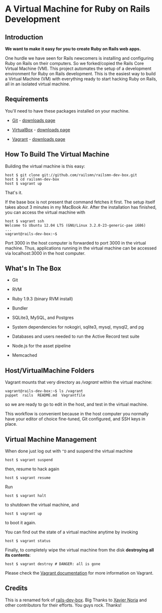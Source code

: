 # A Virtual Machine for Ruby on Rails Development



## Introduction

__We want to make it easy for you to create Ruby on Rails web apps.__

One hurdle we have seen for Rails newcomers is installing and configuring Ruby on Rails on their computers. So we forked/copied the Rails Core Virtual Machine (VM). This project automates the setup of a development environment for Ruby on Rails development. This is the easiest way to build a Virtual Machine (VM) with everything ready to start hacking Ruby on Rails, all in an isolated virtual machine.



## Requirements

You'll need to have these packages installed on your machine.

* [Git](http://git-scm.com/) - [downloads page](http://git-scm.com/downloads)

* [VirtualBox](https://www.virtualbox.org) - [downloads page](https://www.virtualbox.org/wiki/Downloads)

* [Vagrant](http://vagrantup.com) - [downloads page](http://downloads.vagrantup.com/)



## How To Build The Virtual Machine

Building the virtual machine is this easy:

    host $ git clone git://github.com/railsmn/railsmn-dev-box.git
    host $ cd railsmn-dev-box
    host $ vagrant up

That's it.

If the base box is not present that command fetches it first. The setup itself takes about 3 minutes in my MacBook Air. After the installation has finished, you can access the virtual machine with

    host $ vagrant ssh
    Welcome to Ubuntu 12.04 LTS (GNU/Linux 3.2.0-23-generic-pae i686)
    ...
    vagrant@rails-dev-box:~$

Port 3000 in the host computer is forwarded to port 3000 in the virtual machine. Thus, applications running in the virtual machine can be accessed via localhost:3000 in the host computer.



## What's In The Box

* Git

* RVM

* Ruby 1.9.3 (binary RVM install)

* Bundler

* SQLite3, MySQL, and Postgres

* System dependencies for nokogiri, sqlite3, mysql, mysql2, and pg

* Databases and users needed to run the Active Record test suite

* Node.js for the asset pipeline

* Memcached



## Host/VirtualMachine Folders

Vagrant mounts that very directory as _/vagrant_ within the virtual machine:

    vagrant@rails-dev-box:~$ ls /vagrant
    puppet  rails  README.md  Vagrantfile

so we are ready to go to edit in the host, and test in the virtual machine.

This workflow is convenient because in the host computer you normally have your editor of choice fine-tuned, Git configured, and SSH keys in place.



## Virtual Machine Management

When done just log out with `^D` and suspend the virtual machine

    host $ vagrant suspend

then, resume to hack again

    host $ vagrant resume

Run

    host $ vagrant halt

to shutdown the virtual machine, and

    host $ vagrant up

to boot it again.

You can find out the state of a virtual machine anytime by invoking

    host $ vagrant status

Finally, to completely wipe the virtual machine from the disk **destroying all its contents**:

    host $ vagrant destroy # DANGER: all is gone

Please check the [Vagrant documentation](http://vagrantup.com/v1/docs/index.html) for more information on Vagrant.



## Credits 

This is a renamed fork of [rails-dev-box](https://github.com/rails/rails-dev-box). Big Thanks to [Xavier Noria](https://github.com/fxn) and other contributors for their efforts. You guys rock. Thanks!
